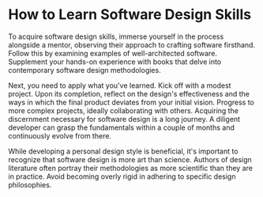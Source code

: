 # How to Learn Software Design Skills

To acquire software design skills, immerse yourself in the process alongside a mentor, observing their approach to crafting software firsthand. Follow this by examining examples of well-architected software. Supplement your hands-on experience with books that delve into contemporary software design methodologies.

Next, you need to apply what you've learned. Kick off with a modest project. Upon its completion, reflect on the design's effectiveness and the ways in which the final product deviates from your initial vision. Progress to more complex projects, ideally collaborating with others. Acquiring the discernment necessary for software design is a long journey. A diligent developer can grasp the fundamentals within a couple of months and continuously evolve from there.

While developing a personal design style is beneficial, it's important to recognize that software design is more art than science. Authors of design literature often portray their methodologies as more scientific than they are in practice. Avoid becoming overly rigid in adhering to specific design philosophies.




